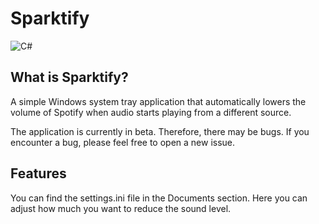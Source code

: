 # Sparktify
![C#](https://img.shields.io/badge/c%23-%23239120.svg?style=for-the-badge&logo=csharp&logoColor=white)


## What is Sparktify?
A simple Windows system tray application that automatically lowers the volume of Spotify when audio starts playing from a different source.

The application is currently in beta. Therefore, there may be bugs. If you encounter a bug, please feel free to open a new issue.

## Features
You can find the settings.ini file in the Documents section. Here you can adjust how much you want to reduce the sound level.